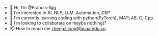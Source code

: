 - 👋 Hi, I’m @Francis-llgg
- 👀 I’m interested in AI, NLP, LLM, Automation, DSP
- 🌱 I’m currently learning coding with python(PyTorch), MATLAB, C, Cpp
- 💞️ I’m looking to collaborate on maybe nothing(?
- 📫 How to reach me zhengzilong@buaa.edu.cn

<!---
Francis-llgg/Francis-llgg is a ✨ special ✨ repository because its `README.md` (this file) appears on your GitHub profile.
You can click the Preview link to take a look at your changes.
--->
